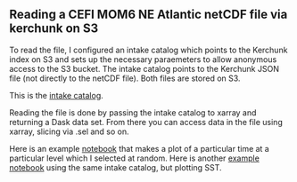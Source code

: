 ## Reading a CEFI MOM6 NE Atlantic netCDF file via kerchunk on S3

To read the file, I configured an intake catalog which points to the Kerchunk index on S3 and sets up the necessary paraemeters to allow anonymous access to the S3 bucket. The intake catalog points to the Kerchunk JSON file (not directly to the netCDF file). Both files are stored on S3.

This is the [intake catalog](nwa_catalog.yml).

Reading the file is done by passing the intake catalog to xarray and returning a Dask data set. From there you can access data in the file using xarray, slicing via .sel and so on.

Here is an example [notebook](read_mom6_nea_thetao_intake.ipynb) that makes a plot of a particular time at a particular level which I selected at random.
Here is another [example notebook](read_mom6_nwa_tos.ipynb) using the same intake catalog, but plotting SST.
